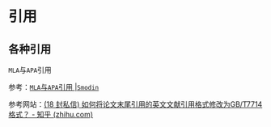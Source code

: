 # 引用

## 各种引用

`MLA`与`APA`引用

参考：[`MLA`与`APA`引用 |`Smodin`](https://smodin.io/zh-CN/blog/mla-vs-apa-citation-what-are-the-differences/)

参考网站：[(18 封私信) 如何将论文末尾引用的英文文献引用格式修改为GB/T7714格式？ - 知乎 (zhihu.com)](https://www.zhihu.com/question/383332310)
